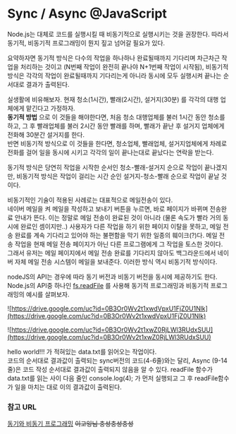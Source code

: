 # Sync / Async @JavaScript

Node.js는 대체로 코드를 실행시킬 때 비동기적으로 실행시키는 것을 권장한다. 따라서 동기적, 비동기적 프로그래밍이 뭔지 짚고 넘어갈 필요가 있다.

요약하자면 동기적 방식은 다수의 작업을 하나하나 완료될때까지 기다리며 차근차근 작업을 처리하는 것이고 (N번째 작업이 완전히 끝나야 N+1번째 작업이 시작됨), 비동기적 방식은 각각의 작업이 완료될때까지 기다리는게 아니라 동시에 모두 실행시켜 끝나는 순서대로 결과가 출력된다.

실생활에 비유해보자. 현재 청소(1시간), 빨래(2시간), 설거지(30분) 를 각각의 대행 업체에게 맡긴다고 가정하자.<br>**동기적 방법** 으로 이 것들을 해야한다면, 처음 청소 대행업체를 불러 1시간 동안 청소를 하고, 그 후 빨래업체를 불러 2시간 동안 빨래를 하며, 빨래가 끝난 후 설거지 업체에게 전화해 30분간 설거지를 한다.<br> 반면 비동기적 방식으로 이 것들을 한다면, 청소업체, 빨래업체, 설거지업체에게 차례로 전화를 걸어 일을 동시에 시키고 각각의 일이 끝나는대로 끝났다는 연락을 받는다. 

동기적 방식은 당연히 작업을 시작한 순서인 청소-빨래-설거지 순으로 작업이 끝나겠지만, 비동기적 방식은 작업이 걸리는 시간 순인 설거지-청소-빨래 순으로 작업이 끝날 것이다.

비동기적인 기술이 적용된 사례로는 대표적으로 메일전송이 있다. <br>네이버 메일을 켜 메일을 작성하고 보내기 버튼을 누르면, 바로 페이지가 바뀌며 전송완료 안내가 뜬다. 이는 정말로 메일 전송이 완료된 것이 아니라 (물론 속도가 빨라 거의 동시에 완료인 셈이지만..) 사용자가 다른 작업을 하기 위한 페이지 이탈을 못하고, 메일 전송 완료를 계속 기다리고 있어야 하는 불편함을 막기 위한 일종의 훼이크(?)다. 메일 전송 작업을 현재 메일 전송 페이지가 아닌 다른 프로그램에게 그 작업을 토스한 것이다. 그래서 유저는 메일 페이지에서 메일 전송 완료를 기다리지 않아도 백그라운드에서 네이버 자체 메일 전송 시스템이 메일을 보내준다. 이러한 방식 역시 비동기적 방식이다.



nodeJS의 API는 경우에 따라 동기 버전과 비동기 버전을 동시에 제공하기도 한다. Node.js의 API중 하나인 [fs.readFile](https://nodejs.org/dist/latest-v6.x/docs/api/fs.html#fs_fs_readfile_file_options_callback) 를 사용해 동기적 프로그래밍과 비동기적 프로그래밍의 예시를 살펴보자.

![https://drive.google.com/uc?id=0B3Or0Wv2t1xwdVpxU1FjZ0U1Nlk](https://drive.google.com/uc?id=0B3Or0Wv2t1xwdVpxU1FjZ0U1Nlk)

![https://drive.google.com/uc?id=0B3Or0Wv2t1xwZ0RjLWl3RUdxSUU](https://drive.google.com/uc?id=0B3Or0Wv2t1xwZ0RjLWl3RUdxSUU)

hello world!!! 가 적혀있는 data.txt를 읽어오는 작업이다. <br>코드의 순서대로 결과값이 출력되는 sync버전의 코드(4-6줄)와는 달리, Async (9-14줄)은 코드 작성 순서대로 결과값이 출력되지 않음을 알 수 있다. readFile 함수가 data.txt를 읽는 사이 다음 줄인 console.log(4); 가 먼저 실행되고 그 후 readFile함수가 일을 마치는 대로 이의 결과값이 출력된다.



### 참고 URL

[동기와 비동기 프로그래밍](https://opentutorials.org/course/2136/11884) ~~이고잉님 충성충성충성~~